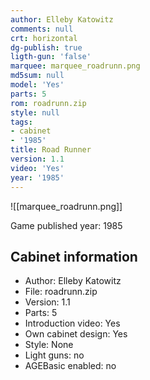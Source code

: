 ```yaml
---
author: Elleby Katowitz
comments: null
crt: horizontal
dg-publish: true
ligth-gun: 'false'
marquee: marquee_roadrunn.png
md5sum: null
model: 'Yes'
parts: 5
rom: roadrunn.zip
style: null
tags:
- cabinet
- '1985'
title: Road Runner
version: 1.1
video: 'Yes'
year: '1985'
---
```


![[marquee_roadrunn.png]]

Game published year: 1985

## Cabinet information

- Author: Elleby Katowitz
- File: roadrunn.zip
- Version: 1.1
- Parts: 5
- Introduction video: Yes
- Own cabinet design: Yes
- Style: None
- Light guns: no
- AGEBasic enabled: no

